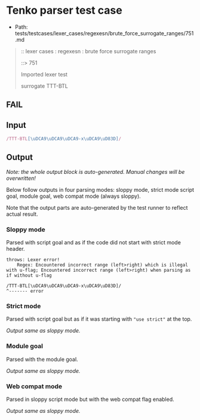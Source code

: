 # Tenko parser test case

- Path: tests/testcases/lexer_cases/regexesn/brute_force_surrogate_ranges/751.md

> :: lexer cases : regexesn : brute force surrogate ranges
>
> ::> 751
>
> Imported lexer test
>
> surrogate TTT-BTL

## FAIL

## Input

`````js
/TTT-BTL[\uDCA9\uDCA9\uDCA9-x\uDCA9\uD83D]/
`````

## Output

_Note: the whole output block is auto-generated. Manual changes will be overwritten!_

Below follow outputs in four parsing modes: sloppy mode, strict mode script goal, module goal, web compat mode (always sloppy).

Note that the output parts are auto-generated by the test runner to reflect actual result.

### Sloppy mode

Parsed with script goal and as if the code did not start with strict mode header.

`````
throws: Lexer error!
    Regex: Encountered incorrect range (left>right) which is illegal with u-flag; Encountered incorrect range (left>right) when parsing as if without u-flag

/TTT-BTL[\uDCA9\uDCA9\uDCA9-x\uDCA9\uD83D]/
^------- error
`````

### Strict mode

Parsed with script goal but as if it was starting with `"use strict"` at the top.

_Output same as sloppy mode._

### Module goal

Parsed with the module goal.

_Output same as sloppy mode._

### Web compat mode

Parsed in sloppy script mode but with the web compat flag enabled.

_Output same as sloppy mode._
